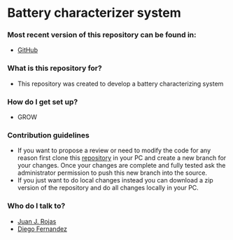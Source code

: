 Battery characterizer system
============

### Most recent version of this repository can be found in: ###

* [GitHub](https://github.com/DeltaLabo/battery_characterizer)

### What is this repository for? ###

* This repository was created to develop a battery characterizing system

### How do I get set up? ###

* GROW

### Contribution guidelines ###

* If you want to propose a review or need to modify the code for any reason first clone this [repository](https://github.com/DeltaLabo/battery_characterizer) in your PC and create a new branch for your changes. Once your changes are complete and fully tested ask the administrator permission to push this new branch into the source.
* If you just want to do local changes instead you can download a zip version of the repository and do all changes locally in your PC. 

### Who do I talk to? ###

* [Juan J. Rojas](mailto:juan.rojas@itcr.ac.cr)
* [Diego Fernandez](diego.fernandeza08@gmail.com)
